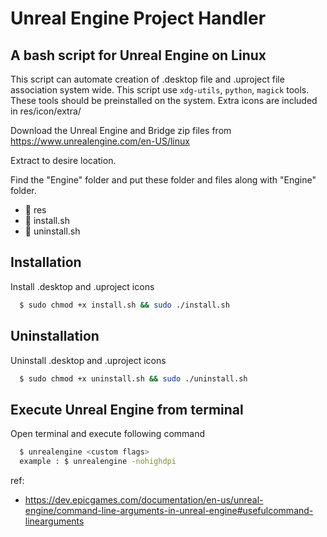 # Unreal Engine Project Handler

## A bash script for Unreal Engine on Linux

This script can automate creation of .desktop file and .uproject file association system wide. This script use `xdg-utils`, `python`, `magick` tools. These tools should be preinstalled on the system. Extra icons are included in res/icon/extra/

Download the Unreal Engine and Bridge zip files from \
https://www.unrealengine.com/en-US/linux

Extract to desire location.

Find the "Engine" folder and put these folder and files along with "Engine" folder.

- 📂 res
- 📄 install.sh
- 📄 uninstall.sh


## Installation

Install .desktop and .uproject icons

```bash
  $ sudo chmod +x install.sh && sudo ./install.sh
```

## Uninstallation

Uninstall .desktop and .uproject icons

```bash
  $ sudo chmod +x uninstall.sh && sudo ./uninstall.sh
```

## Execute Unreal Engine from terminal

Open terminal and execute following command

```bash
  $ unrealengine <custom flags>
  example : $ unrealengine -nohighdpi
```
ref:
- https://dev.epicgames.com/documentation/en-us/unreal-engine/command-line-arguments-in-unreal-engine#usefulcommand-linearguments
